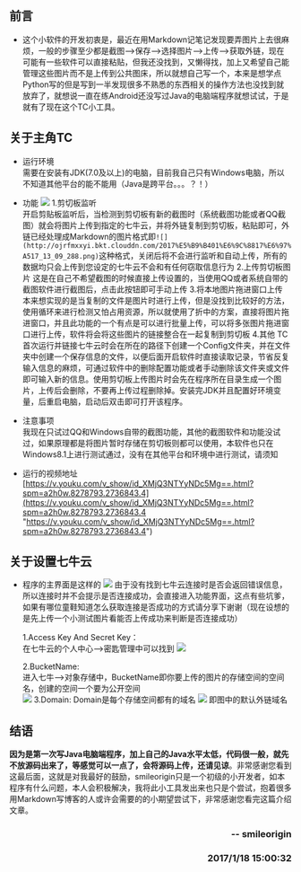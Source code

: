 ## 前言

- 这个小软件的开发初衷是，最近在用Markdown记笔记发现要弄图片上去很麻烦，一般的步骤至少都是截图-->保存-->选择图片-->上传-->获取外链，现在可能有一些软件可以直接粘贴，但我还没找到，又懒得找，加上又希望自己能管理这些图片而不是上传到公共图床，所以就想自己写一个，本来是想学点Python写的但是写到一半发现很多不熟悉的东西相关的操作方法也没找到就放弃了，就想说一直在练Android还没写过Java的电脑端程序就想试试，于是就有了现在这个TC小工具。

## 关于主角TC

- 运行环境  
	需要在安装有JDK(7.0及以上)的电脑，目前我自己只有Windows电脑，所以不知道其他平台的能不能用（Java是跨平台。。。？！）  

- 功能
	![](http://ojrfmxxyi.bkt.clouddn.com/2017%E5%B9%B401%E6%9C%8817%E6%97%A517_13_09_288.png)
	1.剪切板监听  
		开启剪贴板监听后，当检测到剪切板有新的截图时（系统截图功能或者QQ截图）就会将图片上传到指定的七牛云，并将外链复制到剪切板，粘贴即可，外链已经处理成Markdown的图片格式即` ![](http://ojrfmxxyi.bkt.clouddn.com/2017%E5%B9%B401%E6%9C%8817%E6%97%A517_13_09_288.png) `这种格式，关闭后将不会进行监听和自动上传，所有的数据均只会上传到您设定的七牛云不会和有任何窃取信息行为
	2.上传剪切板图片
		这是在自己不希望截图的时候直接上传设置的，当使用QQ或者系统自带的截图软件进行截图后，点击此按钮即可手动上传
	3.将本地图片拖进窗口上传
		本来想实现的是当复制的文件是图片时进行上传，但是没找到比较好的方法，使用循环来进行检测又怕占用资源，所以就使用了折中的方案，直接将图片拖进窗口，并且此功能的一个有点是可以进行批量上传，可以将多张图片拖进窗口进行上传，软件将会将这些图片的链接整合在一起复制到剪切板
	4.其他
		TC首次运行并链接七牛云时会在所在的路径下创建一个Config文件夹，并在文件夹中创建一个保存信息的文件，以便后面开启软件时直接读取记录，节省反复输入信息的麻烦，可通过软件中的删除配置功能或者手动删除该文件夹或文件即可输入新的信息。使用剪切板上传图片时会先在程序所在目录生成一个图片，上传后会删除，不要再上传过程删除掉。安装完JDK并且配置好环境变量，后重启电脑，启动后双击即可打开该程序。

- 注意事项  
	我现在只试过QQ和Windows自带的截图功能，其他的截图软件和功能没试过，如果原理都是将图片暂时存储在剪切板则都可以使用，本软件也只在Windows8.1上进行测试通过，没有在其他平台和环境中进行测试，请须知

- 运行的视频地址
  [https://v.youku.com/v_show/id_XMjQ3NTYyNDc5Mg==.html?spm=a2h0w.8278793.2736843.4](https://v.youku.com/v_show/id_XMjQ3NTYyNDc5Mg==.html?spm=a2h0w.8278793.2736843.4 "https://v.youku.com/v_show/id_XMjQ3NTYyNDc5Mg==.html?spm=a2h0w.8278793.2736843.4")

## 关于设置七牛云

- 程序的主界面是这样的
   ![](http://i.imgur.com/SVBPGSe.png)
	由于没有找到七牛云连接时是否会返回错误信息，所以连接时并不会提示是否连接成功，会直接进入功能界面，这点有些坑爹，如果有哪位童鞋知道怎么获取连接是否成功的方式请分享下谢谢（现在设想的是先上传一个小测试图片看能否上传成功来判断是否连接成功）  

	1.Access Key And Secret Key：  
	在七牛云的个人中心-->密匙管理中可以找到
	![](http://ojrfmxxyi.bkt.clouddn.com/2017年01月18日14_14_32_570.png)
	
	2.BucketName:  
	进入七牛-->对象存储中，BucketName即你要上传的图片的存储空间的空间名，创建的空间一个要为公开空间  
	![](http://ojrfmxxyi.bkt.clouddn.com/2017年01月18日14_18_49_081.png)
	3.Domain:
	Domain是每个存储空间都有的域名
	![](http://ojrfmxxyi.bkt.clouddn.com/2017年01月18日14_20_30_496.png)
	即图中的默认外链域名

## 结语

**因为是第一次写Java电脑端程序，加上自己的Java水平太低，代码很一般，就先不放源码出来了，等感觉可以一点了，会将源码上传，还请见谅**。非常感谢您看到这最后面，这就是对我最好的鼓励，smileorigin只是一个初级的小开发者，如本程序有什么问题，本人会积极解决，我将此小工具发出来也只是个尝试，抱着很多用Markdown写博客的人或许会需要的的小期望尝试下，非常感谢您看完这篇介绍文章。  
<h3 align = "right">-- smileorigin<h3>  
<h3 align = "right">2017/1/18 15:00:32 <h3>  
